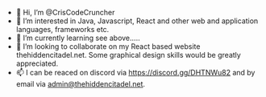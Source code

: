- 👋 Hi, I’m @CrisCodeCruncher
- 👀 I’m interested in Java, Javascript, React and other web and application languages, frameworks etc.
- 🌱 I’m currently learning see above.....
- 💞️ I’m looking to collaborate on my React based website thehiddencitadel.net. Some graphical design skills would be greatly appreciated.
- 📫 I can be reaced on discord via https://discord.gg/DHTNWu82 and by email via admin@thehiddencitadel.net.

<!---
CrisCodeCruncher/CrisCodeCruncher is a ✨ special ✨ repository because its `README.md` (this file) appears on your GitHub profile.
You can click the Preview link to take a look at your changes.
--->
